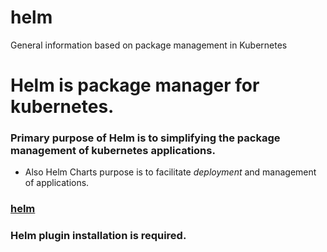 # helm
General information based on package management in Kubernetes
# Helm is package manager for kubernetes.

### Primary purpose of Helm is to simplifying the package management of kubernetes applications.
- Also Helm Charts purpose is to facilitate *deployment* and management of applications.
### [helm](https://helm.sh)
### Helm plugin installation is required.
